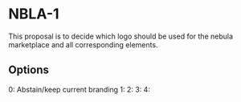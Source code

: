 # NBLA-1
This proposal is to decide which logo should be used for the nebula marketplace and all corresponding elements.

## Options 
0: Abstain/keep current branding 
1: 
2: 
3: 
4: